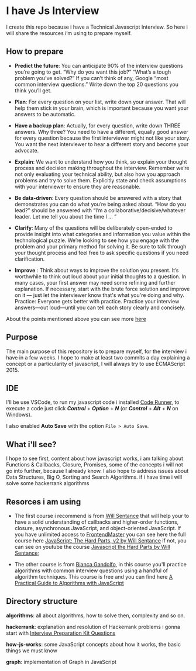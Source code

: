 # I have Js Interview
I create this repo because i have a Technical Javascript Interview. So here i will share the resources i’m using to prepare myself.

## How to prepare

* **Predict the future**: You can anticipate 90% of the interview questions you’re going to get. “Why do you want this job?” “What’s a tough problem you’ve solved?” If you can’t think of any, Google “most common interview questions.” Write down the top 20 questions you think you’ll get.

* **Plan**: For every question on your list, write down your answer. That will help them stick in your brain, which is important because you want your answers to be automatic.

* **Have a backup plan**: Actually, for every question, write down THREE answers. Why three? You need to have a different, equally good answer for every question because the first interviewer might not like your story. You want the next interviewer to hear a different story and become your advocate.

* **Explain**: We want to understand how you think, so explain your thought process and decision making throughout the interview. Remember we’re not only evaluating your technical ability, but also how you approach problems and try to solve them. Explicitly state and check assumptions with your interviewer to ensure they are reasonable.

* **Be data-driven**: Every question should be answered with a story that demonstrates you can do what you’re being asked about. “How do you lead?” should be answered with “I’m a collaborative/decisive/whatever leader. Let me tell you about the time I … ”

* **Clarify**: Many of the questions will be deliberately open-ended to provide insight into what categories and information you value within the technological puzzle. We’re looking to see how you engage with the problem and your primary method for solving it. Be sure to talk through your thought process and feel free to ask specific questions if you need clarification.

* **Improve** : Think about ways to improve the solution you present. It’s worthwhile to think out loud about your initial thoughts to a question. In many cases, your first answer may need some refining and further explanation. If necessary, start with the brute force solution and improve on it — just let the interviewer know that's what you're doing and why.
Practice: Everyone gets better with practice. Practice your interview answers—out loud—until you can tell each story clearly and concisely.

About the points mentioned above you can see more [here](https://careers.google.com/how-we-hire/interview/)

## Purpose
The main purpose of this repository is to prepare myself, for the interview i have in a few weeks. I hope to make at least two commits a day explaining a concept or a particularity of javascript, I will always try to use ECMAScript 2015.

## IDE
I'll be use VSCode, to run my javascript code i installed [Code Runner](https://marketplace.visualstudio.com/items?itemName=formulahendry.code-runner), to execute a code just click ***Control*** + ***Option*** + ***N*** (or ***Control*** + ***Alt*** + ***N*** on Windows).

I also enabled **Auto Save** with the option `File > Auto Save`.

## What i'll see?
I hope to see first, content about how javascript works, i am talking about Functions & Callbacks, Closure, Promises, some of the concepts i will not go into further, because I already know. I also hope to address issues about Data Structures, Big O, Sorting and Search Algorithms. if i have time i will solve some hackerrank algorithms

## Resorces i am using 

* The first course i recommend is from [Will Sentance](https://twitter.com/willsentance) that will help your to have a solid understanding of callbacks and higher-order functions, closure, asynchronous JavaScript, and object-oriented JavaScript. If you have unlimited access to [FrontendMaster](https://frontendmasters.com/) you can see here the full course here [JavaScript: The Hard Parts, v2 by Will Sentance](https://frontendmasters.com/courses/javascript-hard-parts-v2/) if not, you can see on youtube the course [Javascript the Hard Parts by Will Sentance](https://www.youtube.com/watch?v=ZVXrJ4dnUxM&list=PLWrQZnG8l0E5hMTpzCK8WjP3nJ93jUEyk);

* The other course is from [Bianca Gandolfo](https://twitter.com/BiancaGando), in this course you'll practice algorithms with common interview questions using a handful of algorithm techniques. This course is free and you can find here [A Practical Guide to Algorithms with JavaScript](https://frontendmasters.com/courses/practical-algorithms/)

## Directory structure

**algorithms**: all about algorithms, how to solve then, complexity and so on.

**hackerrank**: explanation and resolution of Hackerrank problems i gonna start with [Interview Preparation Kit Questions](https://www.hackerrank.com/interview/interview-preparation-kit)

**how-js-works**: some JavaScript concepts about how it works, the basic things we must know

**graph**: implementation of Graph in JavaScript